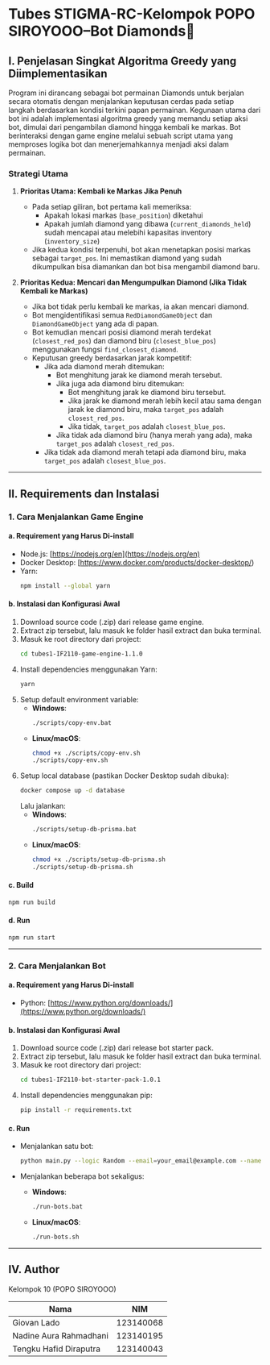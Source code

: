 # Tubes STIGMA-RC-Kelompok POPO SIROYOOO–Bot Diamonds💎

## I. Penjelasan Singkat Algoritma Greedy yang Diimplementasikan

Program ini dirancang sebagai bot permainan Diamonds untuk berjalan secara otomatis dengan menjalankan keputusan cerdas pada setiap langkah berdasarkan kondisi terkini papan permainan. Kegunaan utama dari bot ini adalah implementasi algoritma greedy yang memandu setiap aksi bot, dimulai dari pengambilan diamond hingga kembali ke markas. Bot berinteraksi dengan game engine melalui sebuah script utama yang memproses logika bot dan menerjemahkannya menjadi aksi dalam permainan.

### Strategi Utama

1. **Prioritas Utama: Kembali ke Markas Jika Penuh**
   - Pada setiap giliran, bot pertama kali memeriksa:
     - Apakah lokasi markas (`base_position`) diketahui
     - Apakah jumlah diamond yang dibawa (`current_diamonds_held`) sudah mencapai atau melebihi kapasitas inventory (`inventory_size`)
   - Jika kedua kondisi terpenuhi, bot akan menetapkan posisi markas sebagai `target_pos`. Ini memastikan diamond yang sudah dikumpulkan bisa diamankan dan bot bisa mengambil diamond baru.

2. **Prioritas Kedua: Mencari dan Mengumpulkan Diamond (Jika Tidak Kembali ke Markas)**
   - Jika bot tidak perlu kembali ke markas, ia akan mencari diamond.
   - Bot mengidentifikasi semua `RedDiamondGameObject` dan `DiamondGameObject` yang ada di papan.
   - Bot kemudian mencari posisi diamond merah terdekat (`closest_red_pos`) dan diamond biru (`closest_blue_pos`) menggunakan fungsi `find_closest_diamond`.
   - Keputusan greedy berdasarkan jarak kompetitif:
     - Jika ada diamond merah ditemukan:
       - Bot menghitung jarak ke diamond merah tersebut.
       - Jika juga ada diamond biru ditemukan:
         - Bot menghitung jarak ke diamond biru tersebut.
         - Jika jarak ke diamond merah lebih kecil atau sama dengan jarak ke diamond biru, maka `target_pos` adalah `closest_red_pos`.
         - Jika tidak, `target_pos` adalah `closest_blue_pos`.
       - Jika tidak ada diamond biru (hanya merah yang ada), maka `target_pos` adalah `closest_red_pos`.
     - Jika tidak ada diamond merah tetapi ada diamond biru, maka `target_pos` adalah `closest_blue_pos`.

---

## II. Requirements dan Instalasi

### 1. Cara Menjalankan Game Engine

#### a. Requirement yang Harus Di-install
- Node.js: [https://nodejs.org/en](https://nodejs.org/en)  
- Docker Desktop: [https://www.docker.com/products/docker-desktop/)  
- Yarn:
  ```bash
  npm install --global yarn
  ```

#### b. Instalasi dan Konfigurasi Awal
1. Download source code (.zip) dari release game engine.
2. Extract zip tersebut, lalu masuk ke folder hasil extract dan buka terminal.
3. Masuk ke root directory dari project:
   ```bash
   cd tubes1-IF2110-game-engine-1.1.0
   ```
4. Install dependencies menggunakan Yarn:
   ```bash
   yarn
   ```
5. Setup default environment variable:
   - **Windows**:
     ```bash
     ./scripts/copy-env.bat
     ```
   - **Linux/macOS**:
     ```bash
     chmod +x ./scripts/copy-env.sh
     ./scripts/copy-env.sh
     ```
6. Setup local database (pastikan Docker Desktop sudah dibuka):
   ```bash
   docker compose up -d database
   ```
   Lalu jalankan:
   - **Windows**:
     ```bash
     ./scripts/setup-db-prisma.bat
     ```
   - **Linux/macOS**:
     ```bash
     chmod +x ./scripts/setup-db-prisma.sh
     ./scripts/setup-db-prisma.sh
     ```

#### c. Build
```bash
npm run build
```

#### d. Run
```bash
npm run start
```

---

### 2. Cara Menjalankan Bot

#### a. Requirement yang Harus Di-install
- Python: [https://www.python.org/downloads/](https://www.python.org/downloads/)

#### b. Instalasi dan Konfigurasi Awal
1. Download source code (.zip) dari release bot starter pack.
2. Extract zip tersebut, lalu masuk ke folder hasil extract dan buka terminal.
3. Masuk ke root directory dari project:
   ```bash
   cd tubes1-IF2110-bot-starter-pack-1.0.1
   ```
4. Install dependencies menggunakan pip:
   ```bash
   pip install -r requirements.txt
   ```

#### c. Run

- Menjalankan satu bot:
  ```bash
  python main.py --logic Random --email=your_email@example.com --name=your_name --password=your_password --team etimo
  ```

- Menjalankan beberapa bot sekaligus:
  - **Windows**:
    ```bash
    ./run-bots.bat
    ```
  - **Linux/macOS**:
    ```bash
    ./run-bots.sh
    ```

---

## IV. Author

Kelompok 10 (POPO SIROYOOO)

| Nama                      | NIM       | 
| --------------------------| --------- |
| Giovan Lado               | 123140068 | 
| Nadine Aura Rahmadhani    | 123140195 | 
| Tengku Hafid Diraputra    | 123140043 |
